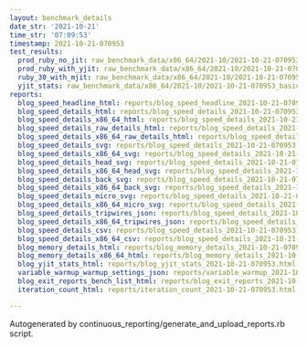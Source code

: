 ```yaml
---
layout: benchmark_details
date_str: '2021-10-21'
time_str: '07:09:53'
timestamp: 2021-10-21-070953
test_results:
  prod_ruby_no_jit: raw_benchmark_data/x86_64/2021-10/2021-10-21-070953_basic_benchmark_prod_ruby_no_jit.json
  prod_ruby_with_yjit: raw_benchmark_data/x86_64/2021-10/2021-10-21-070953_basic_benchmark_prod_ruby_with_yjit.json
  ruby_30_with_mjit: raw_benchmark_data/x86_64/2021-10/2021-10-21-070953_basic_benchmark_ruby_30_with_mjit.json
  yjit_stats: raw_benchmark_data/x86_64/2021-10/2021-10-21-070953_basic_benchmark_yjit_stats.json
reports:
  blog_speed_headline_html: reports/blog_speed_headline_2021-10-21-070953.html
  blog_speed_details_html: reports/blog_speed_details_2021-10-21-070953.html
  blog_speed_details_x86_64_html: reports/blog_speed_details_2021-10-21-070953.x86_64.html
  blog_speed_details_raw_details_html: reports/blog_speed_details_2021-10-21-070953.raw_details.html
  blog_speed_details_x86_64_raw_details_html: reports/blog_speed_details_2021-10-21-070953.x86_64.raw_details.html
  blog_speed_details_svg: reports/blog_speed_details_2021-10-21-070953.svg
  blog_speed_details_x86_64_svg: reports/blog_speed_details_2021-10-21-070953.x86_64.svg
  blog_speed_details_head_svg: reports/blog_speed_details_2021-10-21-070953.head.svg
  blog_speed_details_x86_64_head_svg: reports/blog_speed_details_2021-10-21-070953.x86_64.head.svg
  blog_speed_details_back_svg: reports/blog_speed_details_2021-10-21-070953.back.svg
  blog_speed_details_x86_64_back_svg: reports/blog_speed_details_2021-10-21-070953.x86_64.back.svg
  blog_speed_details_micro_svg: reports/blog_speed_details_2021-10-21-070953.micro.svg
  blog_speed_details_x86_64_micro_svg: reports/blog_speed_details_2021-10-21-070953.x86_64.micro.svg
  blog_speed_details_tripwires_json: reports/blog_speed_details_2021-10-21-070953.tripwires.json
  blog_speed_details_x86_64_tripwires_json: reports/blog_speed_details_2021-10-21-070953.x86_64.tripwires.json
  blog_speed_details_csv: reports/blog_speed_details_2021-10-21-070953.csv
  blog_speed_details_x86_64_csv: reports/blog_speed_details_2021-10-21-070953.x86_64.csv
  blog_memory_details_html: reports/blog_memory_details_2021-10-21-070953.html
  blog_memory_details_x86_64_html: reports/blog_memory_details_2021-10-21-070953.x86_64.html
  blog_yjit_stats_html: reports/blog_yjit_stats_2021-10-21-070953.html
  variable_warmup_warmup_settings_json: reports/variable_warmup_2021-10-21-070953.warmup_settings.json
  blog_exit_reports_bench_list_html: reports/blog_exit_reports_2021-10-21-070953.bench_list.html
  iteration_count_html: reports/iteration_count_2021-10-21-070953.html

---
```

Autogenerated by continuous_reporting/generate_and_upload_reports.rb script.
